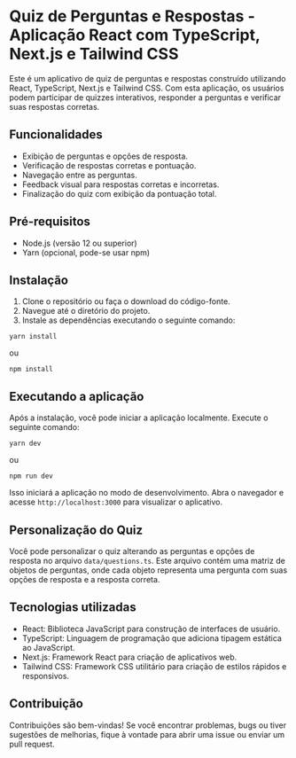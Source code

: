 # Quiz de Perguntas e Respostas - Aplicação React com TypeScript, Next.js e Tailwind CSS

Este é um aplicativo de quiz de perguntas e respostas construído utilizando React, TypeScript, Next.js e Tailwind CSS. Com esta aplicação, os usuários podem participar de quizzes interativos, responder a perguntas e verificar suas respostas corretas.

## Funcionalidades

- Exibição de perguntas e opções de resposta.
- Verificação de respostas corretas e pontuação.
- Navegação entre as perguntas.
- Feedback visual para respostas corretas e incorretas.
- Finalização do quiz com exibição da pontuação total.

## Pré-requisitos

- Node.js (versão 12 ou superior)
- Yarn (opcional, pode-se usar npm)

## Instalação

1. Clone o repositório ou faça o download do código-fonte.
2. Navegue até o diretório do projeto.
3. Instale as dependências executando o seguinte comando:

```
yarn install
```

ou

```
npm install
```

## Executando a aplicação

Após a instalação, você pode iniciar a aplicação localmente. Execute o seguinte comando:

```
yarn dev
```

ou

```
npm run dev
```

Isso iniciará a aplicação no modo de desenvolvimento. Abra o navegador e acesse `http://localhost:3000` para visualizar o aplicativo.

## Personalização do Quiz

Você pode personalizar o quiz alterando as perguntas e opções de resposta no arquivo `data/questions.ts`. Este arquivo contém uma matriz de objetos de perguntas, onde cada objeto representa uma pergunta com suas opções de resposta e a resposta correta.

## Tecnologias utilizadas

- React: Biblioteca JavaScript para construção de interfaces de usuário.
- TypeScript: Linguagem de programação que adiciona tipagem estática ao JavaScript.
- Next.js: Framework React para criação de aplicativos web.
- Tailwind CSS: Framework CSS utilitário para criação de estilos rápidos e responsivos.

## Contribuição

Contribuições são bem-vindas! Se você encontrar problemas, bugs ou tiver sugestões de melhorias, fique à vontade para abrir uma issue ou enviar um pull request.
